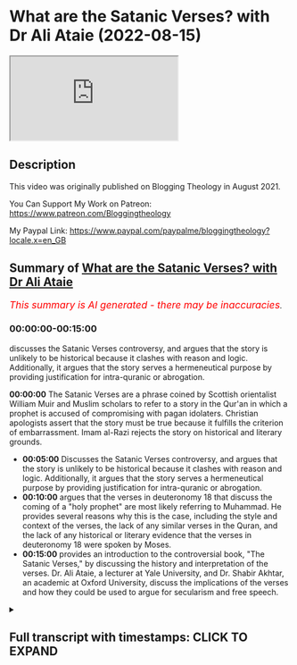 # What are the Satanic Verses? with Dr Ali Ataie (2022-08-15)

<iframe loading='lazy' allow='autoplay' src='https://www.youtube.com/embed/bIplkk05rd8'></iframe>

## Description

This video was originally published on Blogging Theology in August 2021.

You Can Support My Work on Patreon:
<https://www.patreon.com/Bloggingtheology>

My Paypal Link:
<https://www.paypal.com/paypalme/bloggingtheology?locale.x=en_GB>

## Summary of [What are the Satanic Verses? with Dr Ali Ataie](https://www.youtube.com/watch?v=bIplkk05rd8)

*<span style="color:red; font-size:125%">This summary is AI generated - there may be inaccuracies</span>. [](/)*

### <a onclick="modifyYTiframeseektime('0')">00:00:00-00:15:00</a>

 discusses the Satanic Verses controversy, and argues that the story is unlikely to be historical because it clashes with reason and logic. Additionally, it argues that the story serves a hermeneutical purpose by providing justification for intra-quranic or abrogation.

**<a onclick="modifyYTiframeseektime('0')">00:00:00</a>** The Satanic Verses are a phrase coined by Scottish orientalist William Muir and Muslim scholars to refer to a story in the Qur'an in which a prophet is accused of compromising with pagan idolaters. Christian apologists assert that the story must be true because it fulfills the criterion of embarrassment. Imam al-Razi rejects the story on historical and literary grounds.

* **<a onclick="modifyYTiframeseektime('300')">00:05:00</a>** Discusses the Satanic Verses controversy, and argues that the story is unlikely to be historical because it clashes with reason and logic. Additionally, it argues that the story serves a hermeneutical purpose by providing justification for intra-quranic or abrogation.
* **<a onclick="modifyYTiframeseektime('600')">00:10:00</a>** argues that the verses in deuteronomy 18 that discuss the coming of a "holy prophet" are most likely referring to Muhammad. He provides several reasons why this is the case, including the style and context of the verses, the lack of any similar verses in the Quran, and the lack of any historical or literary evidence that the verses in deuteronomy 18 were spoken by Moses.
* **<a onclick="modifyYTiframeseektime('900')">00:15:00</a>**  provides an introduction to the controversial book, "The Satanic Verses," by discussing the history and interpretation of the verses. Dr. Ali Ataie, a lecturer at Yale University, and Dr. Shabir Akhtar, an academic at Oxford University, discuss the implications of the verses and how they could be used to argue for secularism and free speech.

<details><summary><h2>Full transcript with timestamps: CLICK TO EXPAND</h2></summary>

<a onclick="modifyYTiframeseektime('0')">0:00:00</a> now now maybe maybe i'll mention this as a as a
last point um there there's there's one popular
<a onclick="modifyYTiframeseektime('10')">0:00:10</a> christian contention that i think i should
probably respond to um because christians
<a onclick="modifyYTiframeseektime('15')">0:00:15</a> christian apologists are always bringing
this up um so so christian apologists contend
<a onclick="modifyYTiframeseektime('21')">0:00:21</a> that the prophet like moses okay um cannot be
the prophet muhammad peace be upon him because
<a onclick="modifyYTiframeseektime('28')">0:00:28</a> the prophet apparently violates deuteronomy 18
20. okay so so just as i said that the christian
<a onclick="modifyYTiframeseektime('36')">0:00:36</a> jesus the christian jesus violates deuteronomy 18
16 christian apologists will tell me the prophet
<a onclick="modifyYTiframeseektime('42')">0:00:42</a> muhammad peace be upon him violates deuteronomy
18 20. so what does deuteronomy 18 20 say
<a onclick="modifyYTiframeseektime('49')">0:00:49</a> it says but the prophet who presumes to speak a
word in my name which i have not commanded him or
<a onclick="modifyYTiframeseektime('56')">0:00:56</a> who speaks in the name of other gods that prophet
shall die okay so what are they talking about with
<a onclick="modifyYTiframeseektime('63')">0:01:03</a> this verse they're talking about the story of the
satanic verses right of course this was a phrase
<a onclick="modifyYTiframeseektime('69')">0:01:09</a> that was coined by you know scottish orientalist
william muir muslim scholars refer to it as
<a onclick="modifyYTiframeseektime('76')">0:01:16</a> something like that but but as you know christian
christian apologists they love this story
<a onclick="modifyYTiframeseektime('83')">0:01:23</a> right they think it's the greatest thing since the
<a onclick="modifyYTiframeseektime('86')">0:01:26</a> oceans right they think it's the greatest thing
since sliced sliced bread at holy communion  
<a onclick="modifyYTiframeseektime('95')">0:01:35</a> so as as the story goes and there and there are
multiple contradictory versions of this story
<a onclick="modifyYTiframeseektime('101')">0:01:41</a> yeah you know when when the prophet was in necca
he was reciting surah to najam and he recited  
<a onclick="modifyYTiframeseektime('109')">0:01:49</a> have you not seen these three allat and menat
<a onclick="modifyYTiframeseektime('113')">0:01:53</a> these were considered to be goddesses among the
the pagans and then satan apparently whispered
<a onclick="modifyYTiframeseektime('120')">0:02:00</a> two false verses to the prophet which
he thought were divine revelation  
<a onclick="modifyYTiframeseektime('131')">0:02:11</a> eventually the prophet the muslims
and all of the idolaters prostrated
<a onclick="modifyYTiframeseektime('136')">0:02:16</a> word then spread that the prophet had compromised
with the idolaters and everything just sort of
<a onclick="modifyYTiframeseektime('142')">0:02:22</a> got along but then gabriel informed the prophet
and those verses were removed from the quran so
<a onclick="modifyYTiframeseektime('149')">0:02:29</a> that's sort of the basic story now christians they
point out that this story of the satanic verses
<a onclick="modifyYTiframeseektime('155')">0:02:35</a> it must be true because it fulfills the criterion
of embarrassment right they say why would a muslim
<a onclick="modifyYTiframeseektime('162')">0:02:42</a> invent the story why would a muslim invent a
story that embarrasses the prophet it must be true
<a onclick="modifyYTiframeseektime('168')">0:02:48</a> so i personally agree with imam al-razi about this
story okay so imam al-razi he said that this story
<a onclick="modifyYTiframeseektime('175')">0:02:55</a> not only clashes with the quran and
the sunnah but also clashes with reason
<a onclick="modifyYTiframeseektime('182')">0:03:02</a> carl ernst uh who wrote a book called how to read
the quran he's professor of islamic studies at
<a onclick="modifyYTiframeseektime('187')">0:03:07</a> chapel hill he also rejects this story on strictly
historical and literary grounds he's not a very
<a onclick="modifyYTiframeseektime('194')">0:03:14</a> flimsy basis for the history yeah but but here's
here's here's my uh here's my response uh first
<a onclick="modifyYTiframeseektime('200')">0:03:20</a> of all the the criterion of embarrassment is the
weakest of the criteria of modern historiography
<a onclick="modifyYTiframeseektime('207')">0:03:27</a> so we shouldn't really over emphasize it and i
know that uh jonathan brown as you pointed out
<a onclick="modifyYTiframeseektime('213')">0:03:33</a> uh makes that point in one of your videos um uh he
makes that point in his in his introductory book
<a onclick="modifyYTiframeseektime('220')">0:03:40</a> about the prophet peace be upon him now why would
a muslim make the muslims fabricated hundreds and
<a onclick="modifyYTiframeseektime('226')">0:03:46</a> hundreds of hadith okay ibn new jersey he actually
collected he has a book called kitabul moduaat
<a onclick="modifyYTiframeseektime('233')">0:03:53</a> right the book of fabricated hadith who fabricated
these hadith jews christians no muslims muslims in
<a onclick="modifyYTiframeseektime('242')">0:04:02</a> the past foisted lies upon the prophet this is
a fact it's a sad fact but it's a fact why did
<a onclick="modifyYTiframeseektime('248')">0:04:08</a> they do this for various reasons people wanted
to justify their own theological or political
<a onclick="modifyYTiframeseektime('254')">0:04:14</a> positions people wanted to justify their immoral
behavior for selfish reasons muslims in positions
<a onclick="modifyYTiframeseektime('260')">0:04:20</a> of power wanted to keep their power at all costs
power corrupts you know people had weak faith or
<a onclick="modifyYTiframeseektime('267')">0:04:27</a> no faith there have always been hypocrites muslims
fabricated hadith that made the prophet look bad
<a onclick="modifyYTiframeseektime('274')">0:04:34</a> they made him look like a racist at least
they tried to do that they did this for their
<a onclick="modifyYTiframeseektime('278')">0:04:38</a> own selfish reasons they wanted to justify their
practice of chattel slavery for instance i mean we
<a onclick="modifyYTiframeseektime('285')">0:04:45</a> can flip the tables on the christian here or ask
a christian who wrote the infancy gospel of thomas
<a onclick="modifyYTiframeseektime('291')">0:04:51</a> and they'll say heretics well what was their
religion they were christian why did the christian
<a onclick="modifyYTiframeseektime('297')">0:04:57</a> authors of the infancy gospel of thomas write
that jesus as a child killed another child
<a onclick="modifyYTiframeseektime('305')">0:05:05</a> and then murdered one of his teachers according
to the criterion of embarrassment this must be
<a onclick="modifyYTiframeseektime('311')">0:05:11</a> true i mean why would a christian invent the
story right so i think they would get the point
<a onclick="modifyYTiframeseektime('317')">0:05:17</a> but but but secondly in the eyes of the people
who actually fabricated this particular story
<a onclick="modifyYTiframeseektime('323')">0:05:23</a> did it really make the prophet look bad was
it really embarrassing in their eyes exactly
<a onclick="modifyYTiframeseektime('329')">0:05:29</a> maybe not i personally don't have a problem
with one or the other but i don't think
<a onclick="modifyYTiframeseektime('333')">0:05:33</a> it's historical because i understand it's
flimsy but what it shows is that god through
<a onclick="modifyYTiframeseektime('338')">0:05:38</a> through the angel gabriel protected the
prophet from satan's satanic attack um
<a onclick="modifyYTiframeseektime('345')">0:05:45</a> so it actually confirms uh the authenticity
of his mission because he was protected
<a onclick="modifyYTiframeseektime('349')">0:05:49</a> from satan so for me it's not a problem either
way only if you did it in a tendentious way to
<a onclick="modifyYTiframeseektime('355')">0:05:55</a> make a political point yeah is the problem
but there's another way of looking at it
<a onclick="modifyYTiframeseektime('360')">0:06:00</a> and to see it actually as a confirmation of
the prophethood because gabriel intervened and  
<a onclick="modifyYTiframeseektime('367')">0:06:07</a> yeah and that's that's iben tamiya's position
and it's in it's a respectable position right
<a onclick="modifyYTiframeseektime('373')">0:06:13</a> so yeah on the contrary maybe for
the people who invented the story
<a onclick="modifyYTiframeseektime('377')">0:06:17</a> the story demonstrated that god rescued the
prophet and the believers from the vile of
<a onclick="modifyYTiframeseektime('382')">0:06:22</a> from the viles of the devil and the story also had
an exegetical purpose i mean it explained chapter
<a onclick="modifyYTiframeseektime('388')">0:06:28</a> 22 verse 52 of the quran this idea that you know
god cancels out what satan throws in so there were
<a onclick="modifyYTiframeseektime('395')">0:06:35</a> strong theological motivations for fabricating
the story it provided a subabu nuzu for 2252
<a onclick="modifyYTiframeseektime('403')">0:06:43</a> as well as justified this type of intra-quranic
or abrogation so it served a hermeneutical purpose
<a onclick="modifyYTiframeseektime('411')">0:06:51</a> so but one might ask okay what does 2252 mean then
when it says god cancels out what satan throws in
<a onclick="modifyYTiframeseektime('418')">0:06:58</a> was it what is it referring to if not the satanic
versus incident well according to imam arazi
<a onclick="modifyYTiframeseektime('426')">0:07:06</a> this just means that the prophets are human
beings they're not angels they have emotions
<a onclick="modifyYTiframeseektime('430')">0:07:10</a> and that they're not impervious to temptation yet
with god's help they're able to overcome their
<a onclick="modifyYTiframeseektime('436')">0:07:16</a> temptations so nash in this verse is used in the
linguistic sense of removing or wiping something
<a onclick="modifyYTiframeseektime('443')">0:07:23</a> away not in the technical sense of a verse
abrogating another verse but even with this said
<a onclick="modifyYTiframeseektime('450')">0:07:30</a> the story doesn't make historical sense it clashes
with reason and logic for one thing it says that
<a onclick="modifyYTiframeseektime('455')">0:07:35</a> 2252 abrogated the so-called satanic verses this
is very strange why is it strange a bit ridiculous
<a onclick="modifyYTiframeseektime('464')">0:07:44</a> because 2252 was revealed in medina many years
later so were the muslims praying to alat and
<a onclick="modifyYTiframeseektime('472')">0:07:52</a> el uzza and manat for many years these false
verses were being recited by the prophet and
<a onclick="modifyYTiframeseektime('477')">0:07:57</a> the companions for eight years of course not
this is nonsense secondly and dr shabir ali
<a onclick="modifyYTiframeseektime('484')">0:08:04</a> as well as some of the study quran commentators
point this out that if the prophet said that it
<a onclick="modifyYTiframeseektime('490')">0:08:10</a> that it was okay to pray to these goddesses that
that would have been the end of his prophetic
<a onclick="modifyYTiframeseektime('496')">0:08:16</a> career i mean he would have lost all credibility
in in the eyes of both his followers and enemies
<a onclick="modifyYTiframeseektime('504')">0:08:24</a> and we can actually i think demonstrate uh what
the fabricator of the story did he took the
<a onclick="modifyYTiframeseektime('509')">0:08:29</a> historical kernel of this story and he altered
it in order to give the appearance of truth
<a onclick="modifyYTiframeseektime('515')">0:08:35</a> so there is a hadith in bukhari that says the
prophet recited surah najam and then he prostrated
<a onclick="modifyYTiframeseektime('521')">0:08:41</a> and the muslims prostrated and the idolaters
prostrated but it says nothing about satan or
<a onclick="modifyYTiframeseektime('528')">0:08:48</a> satanic verses or you know these are the high
flying cranes whose intercession is to be sought
<a onclick="modifyYTiframeseektime('534')">0:08:54</a> it just says everyone prostrated okay so the
obvious subtext is that the idolaters were
<a onclick="modifyYTiframeseektime('539')">0:08:59</a> overcome with awe at the beauty of the prophet's
recitation and so they prostrated when the prophet
<a onclick="modifyYTiframeseektime('546')">0:09:06</a> did that's it but what about what about textual
criticism right so were these verses really part
<a onclick="modifyYTiframeseektime('554')">0:09:14</a> of the quran so so textual critics look at both
external and internal evidence and i'll just give
<a onclick="modifyYTiframeseektime('561')">0:09:21</a> you a quick example from the new testament luke
22 44 okay it says and being in agony he meaning
<a onclick="modifyYTiframeseektime('569')">0:09:29</a> jesus prayed more earnestly and his sweat was as
if great drops of blood falling down on the ground
<a onclick="modifyYTiframeseektime('578')">0:09:38</a> when we look at the external evidence that is
the manuscript evidence the manuscript witnesses
<a onclick="modifyYTiframeseektime('585')">0:09:45</a> for this verse we notice that the earliest
manuscripts of luke do not contain this verse p69
<a onclick="modifyYTiframeseektime('592')">0:09:52</a> p75 they don't contain this verse okay internal
evidence looks at both the christology of luke as
<a onclick="modifyYTiframeseektime('600')">0:10:00</a> well as luke's style and choice of words okay the
luke in jesus is basically a stoic philosopher i
<a onclick="modifyYTiframeseektime('607')">0:10:07</a> mean he's always in control of his emotions aaron
calls him imperturbable right he can't be bothered
<a onclick="modifyYTiframeseektime('615')">0:10:15</a> by anything even on on route to the crucifixion
he's having this lucid conversation with
<a onclick="modifyYTiframeseektime('621')">0:10:21</a> with women you know don't weep for me weep for
yourselves there's no cry of dereliction in the
<a onclick="modifyYTiframeseektime('625')">0:10:25</a> gospel of luke there isn't no father my god my
god why hast thou forsaken me it's not there right
<a onclick="modifyYTiframeseektime('633')">0:10:33</a> even though luke had market mark in front of him
and luke you know father into your hands i commend
<a onclick="modifyYTiframeseektime('639')">0:10:39</a> my spirit he's always in control so luke 22 44
conflicts with the luke and jesus's personality
<a onclick="modifyYTiframeseektime('648')">0:10:48</a> that's one thing secondly this verse interrupts
a chiasm in the compositional structure of luke's
<a onclick="modifyYTiframeseektime('655')">0:10:55</a> narrative which is really interesting thirdly
this verse contains multiple hypox leguminoids
<a onclick="modifyYTiframeseektime('662')">0:11:02</a> like words that do not appear anywhere else
in luke's gospel so that's a good indicator
<a onclick="modifyYTiframeseektime('668')">0:11:08</a> of a second hand writing these verses okay so
both external and internal evidence support the
<a onclick="modifyYTiframeseektime('674')">0:11:14</a> exclusion of this verse and fourthly i'll add
this verse served a specific theological purpose
<a onclick="modifyYTiframeseektime('682')">0:11:22</a> luke's gospel was beloved to the gnostics
like marcion many of whom did not believe
<a onclick="modifyYTiframeseektime('688')">0:11:28</a> that jesus had a an actual physical body so this
verse was added by the proto-orthodox to prove
<a onclick="modifyYTiframeseektime('695')">0:11:35</a> that jesus did have a physical body he's sweating
blood right now just just interrupt their second
<a onclick="modifyYTiframeseektime('701')">0:11:41</a> uh bar ehrman has written uh a scholarly work
called the orthodox corruption of scripture
<a onclick="modifyYTiframeseektime('706')">0:11:46</a> it's an investigation into the uh the
inscribable alterations that were made to
<a onclick="modifyYTiframeseektime('711')">0:11:51</a> the uh the manuscript tradition and the particular
example you mentioned is certainly discussed in in
<a onclick="modifyYTiframeseektime('716')">0:11:56</a> detail and with that very points if readers want
to uh explore this further i do recommend bar
<a onclick="modifyYTiframeseektime('722')">0:12:02</a> it's called the orthodox corruption of scripture
it gives many examples of where later christian
<a onclick="modifyYTiframeseektime('727')">0:12:07</a> scribes have altered the text of the new testament
um and we can show this either to further a more
<a onclick="modifyYTiframeseektime('733')">0:12:13</a> so-called orthodox theology or other agendas
or adoptionist or patriotist or whatever so
<a onclick="modifyYTiframeseektime('739')">0:12:19</a> the text has constantly been fought over by
different scribes throughout the century so we're
<a onclick="modifyYTiframeseektime('743')">0:12:23</a> altering it and changing it again and again and
again yeah but but you're right this is this is
<a onclick="modifyYTiframeseektime('748')">0:12:28</a> a good example that urban also brings up yeah but
now if we if we apply yeah and that's an excellent
<a onclick="modifyYTiframeseektime('753')">0:12:33</a> book the orthodox corruption scripture and if
that proves to be too robust then he did like
<a onclick="modifyYTiframeseektime('758')">0:12:38</a> a simpler sort of dummies version of it called um
misquoting jesus sure yeah he's an academic worker
<a onclick="modifyYTiframeseektime('765')">0:12:45</a> he's i think meant for other scholars but it's
readable you're right he did a more popular work  
<a onclick="modifyYTiframeseektime('774')">0:12:54</a> yeah so so what if we applied then uh textual
criticism to the satanic verses like i just
<a onclick="modifyYTiframeseektime('781')">0:13:01</a> did to the gospel of luke and i'll end with this
with respect to external evidence there are zero
<a onclick="modifyYTiframeseektime('788')">0:13:08</a> manuscripts of the quran that contain these verses
the satanic verses you can count them on no hands
<a onclick="modifyYTiframeseektime('794')">0:13:14</a> there are zero pirate of the quran that contain
these verses so these verses get an f they fail
<a onclick="modifyYTiframeseektime('802')">0:13:22</a> miserably when it comes to external evidence
bruce metzger would give them an f what what about
<a onclick="modifyYTiframeseektime('808')">0:13:28</a> internal evidence do these verses agree with the
style and context and choice of words and message
<a onclick="modifyYTiframeseektime('814')">0:13:34</a> of the quran absolutely not there is nothing
more antithetical to the message of the quran
<a onclick="modifyYTiframeseektime('820')">0:13:40</a> than these verses also the there are certain
words in these like that's a hypoxalagaminan very
<a onclick="modifyYTiframeseektime('827')">0:13:47</a> strange world word you know these cranes you have
this like form eight passive verb which is very
<a onclick="modifyYTiframeseektime('836')">0:13:56</a> strange also a hypox lagamnon so this is clearly
not the author of the quran so these verses
<a onclick="modifyYTiframeseektime('842')">0:14:02</a> fail when it comes to internal evidence as well so
the final verdict is that the satanic versus story
<a onclick="modifyYTiframeseektime('848')">0:14:08</a> from a historical and literary perspective does
not pass whatsoever the prophet peace be upon him
<a onclick="modifyYTiframeseektime('856')">0:14:16</a> never spoke in the name of other gods he never
said anything that god did not command him to say
<a onclick="modifyYTiframeseektime('861')">0:14:21</a> and ironically in the very same surah
how does the surah begin surah allah  
<a onclick="modifyYTiframeseektime('872')">0:14:32</a> the prophet never speaks from
his caprice from his desires  
<a onclick="modifyYTiframeseektime('880')">0:14:40</a> everything that he says is revelation allamahu
<a onclick="modifyYTiframeseektime('884')">0:14:44</a> he is taught by one mighty in power okay
so my final conclusion would be that
<a onclick="modifyYTiframeseektime('891')">0:14:51</a> uh that the best candidate for for deuteronomy
18 18 is the holy prophet muhammad sallam and
<a onclick="modifyYTiframeseektime('899')">0:14:59</a> i don't think anyone even comes comes close to
him no oh that's a that's absolutely marvelous
<a onclick="modifyYTiframeseektime('906')">0:15:06</a> i i i agree there's a lot of a lot of detail
there some of which i've not heard before i'm
<a onclick="modifyYTiframeseektime('911')">0:15:11</a> so pleased to have this on tape uh as a resource
uh study tool even where as you say initially
<a onclick="modifyYTiframeseektime('918')">0:15:18</a> people should go away look up the references check
them uh and investigate this uh further and as i
<a onclick="modifyYTiframeseektime('923')">0:15:23</a> said also if you want a good general introduction
to the questions of biblical interpretation the um
<a onclick="modifyYTiframeseektime('930')">0:15:30</a> the documentary hypothesis the deuteronomistic
history the history of d the d school as as
<a onclick="modifyYTiframeseektime('936')">0:15:36</a> as it's known this book will tell you everything
it's a good introductory text christine hayes i'll
<a onclick="modifyYTiframeseektime('942')">0:15:42</a> link to it uh she teaches at yale a colleague of
dale martin who are having on again in a week or
<a onclick="modifyYTiframeseektime('949')">0:15:49</a> two um i i've read bits of it it's very readable
accessible uh which is why we published it so um
<a onclick="modifyYTiframeseektime('955')">0:15:55</a> and also uh next week talking of the satanic
verses um uh dr shabir akhtar who's an academic
<a onclick="modifyYTiframeseektime('962')">0:16:02</a> at the university of oxford um he's a towering
theologian and philosopher um he's gonna appear
<a onclick="modifyYTiframeseektime('968')">0:16:08</a> next tuesday on blogging theology talking about
guess what the satanic verses but not the one
<a onclick="modifyYTiframeseektime('974')">0:16:14</a> not the ones that we're talking about the uh the
notorious uh so-called novel by salman rushdie the
<a onclick="modifyYTiframeseektime('981')">0:16:21</a> bushes writer and uh dr um akhtar will be talking
about um secularism freedom of speech um and the
<a onclick="modifyYTiframeseektime('990')">0:16:30</a> way that muhammad that the man is is uh uh seen
as a you know you can insult him and degrade him
<a onclick="modifyYTiframeseektime('997')">0:16:37</a> in the name of free speech and the implications
of this satanic verse is novel uh in uk
<a onclick="modifyYTiframeseektime('1004')">0:16:44</a> um literary history and i know this perhaps
not had a big impact in the states but for uh
<a onclick="modifyYTiframeseektime('1009')">0:16:49</a> the british audience uh i i know shaba akhtar and
he's an outstanding intellect and um i'm sure be
<a onclick="modifyYTiframeseektime('1015')">0:16:55</a> very interesting so that's a short advert for next
time um but coming back to today thank you so much
<a onclick="modifyYTiframeseektime('1023')">0:17:03</a> uh professor ali uh attay and uh for your
outstanding um introduction to these issues
<a onclick="modifyYTiframeseektime('1029')">0:17:09</a> such a um a polygon yeah certainly who is a person
who can uh operate on so many different registers
<a onclick="modifyYTiframeseektime('1036')">0:17:16</a> linguistically and through various ancient
texts the bible the quran and so on and there's
<a onclick="modifyYTiframeseektime('1042')">0:17:22</a> it's a real tree to have this kind of holistic
synthesized um exposition of the issues rather
<a onclick="modifyYTiframeseektime('1048')">0:17:28</a> than someone is narrowly focused on just one
field you you're clearly an expert on many fields
<a onclick="modifyYTiframeseektime('1054')">0:17:34</a> and it's that kind of multidisciplinary approach
we really need when we're talking with christians
<a onclick="modifyYTiframeseektime('1059')">0:17:39</a> and jews and muslims together about all these
texts so um outstanding um uh work there thank
<a onclick="modifyYTiframeseektime('1066')">0:17:46</a> you so much sir for your thank you and um you you
you even suggested you might come again to talk
<a onclick="modifyYTiframeseektime('1072')">0:17:52</a> about other texts like uh isaiah 42 um which
is another key key text in the bible much uh
<a onclick="modifyYTiframeseektime('1081')">0:18:01</a> discussed today countless youtube videos about it
would be good to have um a scholarly um assessment
<a onclick="modifyYTiframeseektime('1088')">0:18:08</a> of the evidence and really what does it say and uh
i think it's a very strong candidate myself for um
<a onclick="modifyYTiframeseektime('1094')">0:18:14</a> uh the prophet uh of islam and put it that
way a rather strong candidate for that
<a onclick="modifyYTiframeseektime('1100')">0:18:20</a> um passage um thank you is there anything else you
wanted to say sir before we um conclude thank you
<a onclick="modifyYTiframeseektime('1106')">0:18:26</a> thank you for having me and um you know i again i
uh encourage people to uh subscribe to the channel
<a onclick="modifyYTiframeseektime('1113')">0:18:33</a> um i mean this is this is uh this is what it's
all about right it's it's god talk it's theology
<a onclick="modifyYTiframeseektime('1122')">0:18:42</a> may god continue to bless you paul and looking
forward to coming back inshallah thank you so much
<a onclick="modifyYTiframeseektime('1128')">0:18:48</a> certainly be very welcome and i know there are
many many people who will watch this um and will
<a onclick="modifyYTiframeseektime('1134')">0:18:54</a> benefit from enormous i know from your last time
you were on blogging theology the huge positive uh
<a onclick="modifyYTiframeseektime('1140')">0:19:00</a> and almost a static um response that people had to
what you were saying i was quite quite overwhelmed
<a onclick="modifyYTiframeseektime('1145')">0:19:05</a> by it so i'm sure that'd be the same and uh anyway
thank you very much i'll end it i think it's been
<a onclick="modifyYTiframeseektime('1151')">0:19:11</a> two hours but uh it went by very quickly so thank
you very much indeed thank you paul take care  
</details>
